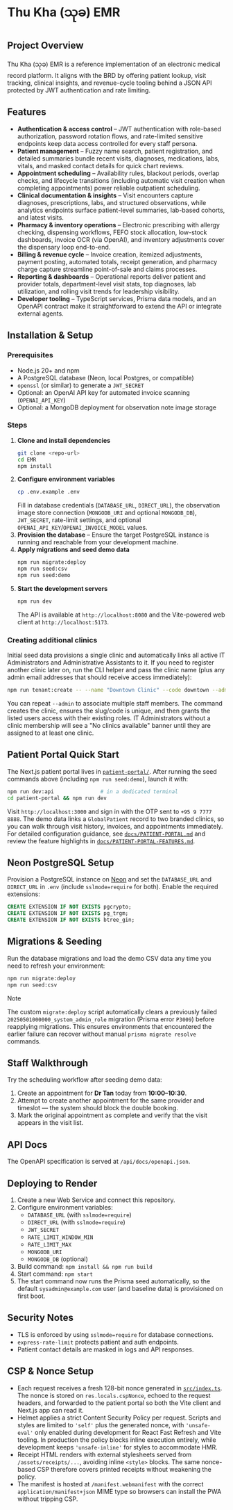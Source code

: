 # Thu Kha (သုခ) EMR  

## Project Overview
Thu Kha (သုခ) EMR is a reference implementation of an electronic medical record platform. It aligns with the BRD by offering patient lookup, visit tracking, clinical insights, and revenue-cycle tooling behind a JSON API protected by JWT authentication and rate limiting.

## Features
- **Authentication & access control** – JWT authentication with role-based authorization, password rotation flows, and rate-limited sensitive endpoints keep data access controlled for every staff persona. 
- **Patient management** – Fuzzy name search, patient registration, and detailed summaries bundle recent visits, diagnoses, medications, labs, vitals, and masked contact details for quick chart reviews.
- **Appointment scheduling** – Availability rules, blackout periods, overlap checks, and lifecycle transitions (including automatic visit creation when completing appointments) power reliable outpatient scheduling.
- **Clinical documentation & insights** – Visit encounters capture diagnoses, prescriptions, labs, and structured observations, while analytics endpoints surface patient-level summaries, lab-based cohorts, and latest visits.
- **Pharmacy & inventory operations** – Electronic prescribing with allergy checking, dispensing workflows, FEFO stock allocation, low-stock dashboards, invoice OCR (via OpenAI), and inventory adjustments cover the dispensary loop end-to-end.
- **Billing & revenue cycle** – Invoice creation, itemized adjustments, payment posting, automated totals, receipt generation, and pharmacy charge capture streamline point-of-sale and claims processes.
- **Reporting & dashboards** – Operational reports deliver patient and provider totals, department-level visit stats, top diagnoses, lab utilization, and rolling visit trends for leadership visibility.
- **Developer tooling** – TypeScript services, Prisma data models, and an OpenAPI contract make it straightforward to extend the API or integrate external agents.

## Installation & Setup

### Prerequisites
- Node.js 20+ and npm
- A PostgreSQL database (Neon, local Postgres, or compatible)
- `openssl` (or similar) to generate a `JWT_SECRET`
- Optional: an OpenAI API key for automated invoice scanning (`OPENAI_API_KEY`)
- Optional: a MongoDB deployment for observation note image storage

### Steps
1. **Clone and install dependencies**
   ```bash
   git clone <repo-url>
   cd EMR
   npm install
   ```
2. **Configure environment variables**
   ```bash
   cp .env.example .env
   ```
   Fill in database credentials (`DATABASE_URL`, `DIRECT_URL`), the observation image store connection (`MONGODB_URI` and optional `MONGODB_DB`), `JWT_SECRET`, rate-limit settings, and optional `OPENAI_API_KEY`/`OPENAI_INVOICE_MODEL` values.
3. **Provision the database** – Ensure the target PostgreSQL instance is running and reachable from your development machine.
4. **Apply migrations and seed demo data**
   ```bash
   npm run migrate:deploy
   npm run seed:csv
   npm run seed:demo
   ```
5. **Start the development servers**
   ```bash
   npm run dev
   ```
   The API is available at `http://localhost:8080` and the Vite-powered web client at `http://localhost:5173`.

### Creating additional clinics

Initial seed data provisions a single clinic and automatically links all active IT Administrators and Administrative Assistants to it. If you need to register another clinic later on, run the CLI helper and pass the clinic name (plus any admin email addresses that should receive access immediately):

```bash
npm run tenant:create -- --name "Downtown Clinic" --code downtown --admin admin@example.com
```

You can repeat `--admin` to associate multiple staff members. The command creates the clinic, ensures the slug/code is unique, and then grants the listed users access with their existing roles. IT Administrators without a clinic membership will see a "No clinics available" banner until they are assigned to at least one clinic.

## Patient Portal Quick Start

The Next.js patient portal lives in [`patient-portal/`](patient-portal/). After running the seed commands above (including `npm run seed:demo`), launch it with:

```bash
npm run dev:api               # in a dedicated terminal
cd patient-portal && npm run dev
```

Visit `http://localhost:3000` and sign in with the OTP sent to `+95 9 7777 8888`. The demo data links a `GlobalPatient` record to two branded clinics, so you can walk through visit history, invoices, and appointments immediately. For detailed configuration guidance, see [`docs/PATIENT-PORTAL.md`](docs/PATIENT-PORTAL.md) and review the feature highlights in [`docs/PATIENT-PORTAL-FEATURES.md`](docs/PATIENT-PORTAL-FEATURES.md).

## Neon PostgreSQL Setup
Provision a PostgreSQL instance on [Neon](https://neon.tech) and set the `DATABASE_URL` and `DIRECT_URL` in `.env` (include `sslmode=require` for both). Enable the required extensions:
```sql
CREATE EXTENSION IF NOT EXISTS pgcrypto;
CREATE EXTENSION IF NOT EXISTS pg_trgm;
CREATE EXTENSION IF NOT EXISTS btree_gin;
```

## Migrations & Seeding
Run the database migrations and load the demo CSV data any time you need to refresh your environment:
```bash
npm run migrate:deploy
npm run seed:csv
```

> [!NOTE]
> The custom `migrate:deploy` script automatically clears a previously failed
> `20250501000000_system_admin_role` migration (Prisma error `P3009`) before
> reapplying migrations. This ensures environments that encountered the earlier
> failure can recover without manual `prisma migrate resolve` commands.

## Staff Walkthrough
Try the scheduling workflow after seeding demo data:
1. Create an appointment for **Dr Tan** today from **10:00–10:30**.
2. Attempt to create another appointment for the same provider and timeslot — the system should block the double booking.
3. Mark the original appointment as complete and verify that the visit appears in the visit list.

## API Docs
The OpenAPI specification is served at `/api/docs/openapi.json`.

## Deploying to Render
1. Create a new Web Service and connect this repository.
2. Configure environment variables:
   - `DATABASE_URL` (with `sslmode=require`)
   - `DIRECT_URL` (with `sslmode=require`)
   - `JWT_SECRET`
   - `RATE_LIMIT_WINDOW_MIN`
   - `RATE_LIMIT_MAX`
   - `MONGODB_URI`
   - `MONGODB_DB` (optional)
3. Build command: `npm install && npm run build`
4. Start command: `npm start`
5. The start command now runs the Prisma seed automatically, so the default
   `sysadmin@example.com` user (and baseline data) is provisioned on first boot.

## Security Notes
- TLS is enforced by using `sslmode=require` for database connections.
- `express-rate-limit` protects patient and auth endpoints.
- Patient contact details are masked in logs and API responses.

## CSP & Nonce Setup
- Each request receives a fresh 128-bit nonce generated in [`src/index.ts`](src/index.ts). The nonce is stored on `res.locals.cspNonce`, echoed to the request headers, and forwarded to the patient portal so both the Vite client and Next.js app can read it.
- Helmet applies a strict Content Security Policy per request. Scripts and styles are limited to `'self'` plus the generated nonce, with `'unsafe-eval'` only enabled during development for React Fast Refresh and Vite tooling. In production the policy blocks inline execution entirely, while development keeps `'unsafe-inline'` for styles to accommodate HMR.
- Receipt HTML renders with external stylesheets served from `/assets/receipts/...`, avoiding inline `<style>` blocks. The same nonce-based CSP therefore covers printed receipts without weakening the policy.
- The manifest is hosted at `/manifest.webmanifest` with the correct `application/manifest+json` MIME type so browsers can install the PWA without tripping CSP.
